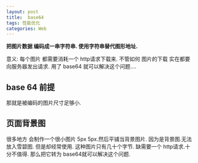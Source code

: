 ```yaml
---
layout: post
title:  base64
tags: 性能优化
categories: Web
---
```


**把图片数据 编码成一串字符串. 使用字符串替代图形地址.**




意义:  每个图片 都需要消耗一个 http请求下载来.
不管如何 图片的下载 实在都要向服务器发出请求.
用了 base64 就可以解决这个问题....




## base 64 前提
那就是被编码的图片尺寸足够小.





## 页面背景图
很多地方 会制作一个很小图片 5px 5px.然后平铺当背景图片.
因为是背景图.无法放入雪碧图. 但是却经常使用.
这种图片只有几十个字节. 缺需要一个 http请求.十分不值得.
那么把它转为 base64就可以解决这个问题.

